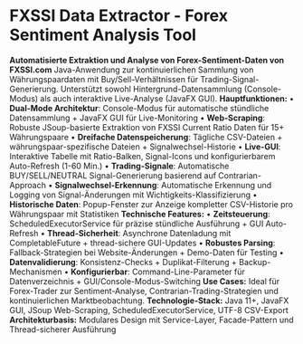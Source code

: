 # FXSSI Data Extractor - Forex Sentiment Analysis Tool
**Automatisierte Extraktion und Analyse von Forex-Sentiment-Daten von FXSSI.com**
Java-Anwendung zur kontinuierlichen Sammlung von Währungspaardaten mit Buy/Sell-Verhältnissen für Trading-Signal-Generierung. Unterstützt sowohl Hintergrund-Datensammlung (Console-Modus) als auch interaktive Live-Analyse (JavaFX GUI).
**Hauptfunktionen:**
• **Dual-Mode Architektur**: Console-Modus für automatische stündliche Datensammlung + JavaFX GUI für Live-Monitoring
• **Web-Scraping**: Robuste JSoup-basierte Extraktion von FXSSI Current Ratio Daten für 15+ Währungspaare
• **Dreifache Datenspeicherung**: Tägliche CSV-Dateien + währungspaar-spezifische Dateien + Signalwechsel-Historie
• **Live-GUI**: Interaktive Tabelle mit Ratio-Balken, Signal-Icons und konfigurierbarem Auto-Refresh (1-60 Min.)
• **Trading-Signale**: Automatische BUY/SELL/NEUTRAL Signal-Generierung basierend auf Contrarian-Approach
• **Signalwechsel-Erkennung**: Automatische Erkennung und Logging von Signal-Änderungen mit Wichtigkeits-Klassifizierung
• **Historische Daten**: Popup-Fenster zur Anzeige kompletter CSV-Historie pro Währungspaar mit Statistiken
**Technische Features:**
• **Zeitsteuerung**: ScheduledExecutorService für präzise stündliche Ausführung + GUI Auto-Refresh
• **Thread-Sicherheit**: Asynchrone Datenladung mit CompletableFuture + thread-sichere GUI-Updates
• **Robustes Parsing**: Fallback-Strategien bei Website-Änderungen + Demo-Daten für Testing
• **Datenvalidierung**: Konsistenz-Checks + Duplikat-Filterung + Backup-Mechanismen
• **Konfigurierbar**: Command-Line-Parameter für Datenverzeichnis + GUI/Console-Modus-Switching
**Use Cases:** Ideal für Forex-Trader zur Sentiment-Analyse, Contrarian-Trading-Strategien und kontinuierlichen Marktbeobachtung.
**Technologie-Stack:** Java 11+, JavaFX GUI, JSoup Web-Scraping, ScheduledExecutorService, UTF-8 CSV-Export
**Architekturbasis:** Modulares Design mit Service-Layer, Facade-Pattern und Thread-sicherer Ausführung
